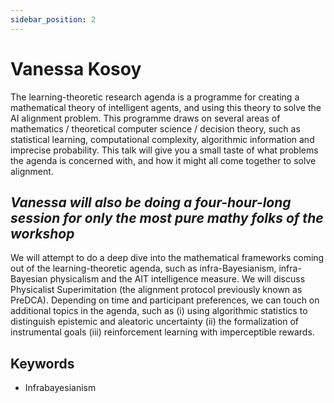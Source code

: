 ```yaml
---
sidebar_position: 2
---
```

# Vanessa Kosoy

The learning-theoretic research agenda is a programme for creating a mathematical theory of intelligent agents, and using this theory to solve the AI alignment problem. This programme draws on several areas of mathematics / theoretical computer science / decision theory, such as statistical learning, computational complexity, algorithmic information and imprecise probability. This talk will give you a small taste of what problems the agenda is concerned with, and how it might all come together to solve alignment.

## _Vanessa will also be doing a four-hour-long session for only the most pure mathy folks of the workshop_

We will attempt to do a deep dive into the mathematical frameworks coming out of the learning-theoretic agenda, such as infra-Bayesianism, infra-Bayesian physicalism and the AIT intelligence measure. We will discuss Physicalist Superimitation (the alignment protocol previously known as PreDCA). Depending on time and participant preferences, we can touch on additional topics in the agenda, such as (i) using algorithmic statistics to distinguish epistemic and aleatoric uncertainty (ii) the formalization of instrumental goals (iii) reinforcement learning with imperceptible rewards.

## Keywords
- Infrabayesianism
